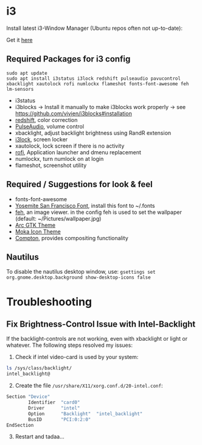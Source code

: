 # i3

Install latest i3-Window Manager (Ubuntu repos often not up-to-date):

Get it [here](https://i3wm.org/docs/repositories.html) 


## Required Packages for i3 config

```
sudo apt update
sudo apt install i3status i3lock redshift pulseaudio pavucontrol xbacklight xautolock rofi numlockx flameshot fonts-font-awesome feh lm-sensors
``` 

* i3status
* i3blocks -> Install it manually to make i3blocks work properly -> see https://github.com/vivien/i3blocks#installation
* [redshift](https://github.com/jonls/redshift), color correction
* [PulseAudio](https://www.freedesktop.org/wiki/Software/PulseAudio/), volume control
* xbacklight, adjust backlight brightness using RandR extension
* [i3lock](https://github.com/i3/i3lock), screen locker
* xautolock, lock screen if there is no activity
* [rofi](https://github.com/DaveDavenport/rofi), Application launcher and dmenu replacement
* numlockx, turn numlock on at login
* flameshot, screenshot utility

## Required / Suggestions for look & feel


* fonts-font-awesome 
* [Yosemite San Francisco Font](https://github.com/supermarin/YosemiteSanFranciscoFont), install this font to ~/.fonts
* [feh](https://github.com/derf/feh), an image viewer. in the config feh is used to set the wallpaper (default: ~/Pictures/wallpaper.jpg)
* [Arc GTK Theme](https://github.com/horst3180/Arc-theme) 
* [Moka Icon Theme](https://snwh.org/moka)
* [Compton](https://github.com/chjj/compton), provides compositing functionality

## Nautilus 
To disable the nautilus desktop window, use:
`gsettings set org.gnome.desktop.background show-desktop-icons false`

# Troubleshooting 

## Fix Brightness-Control Issue with Intel-Backlight

If the backlight-controls are not working, even with xbacklight or light or whatever. The following steps resolved my issues:

1. Check if intel video-card is used by your system:
``` bash
ls /sys/class/backlight/
intel_backlight@
```
2. Create the file `/usr/share/X11/xorg.conf.d/20-intel.conf`:
```bash
Section "Device"
        Identifier  "card0"
        Driver      "intel"
        Option      "Backlight"  "intel_backlight"
        BusID       "PCI:0:2:0"
EndSection
```
3. Restart and tadaa...

